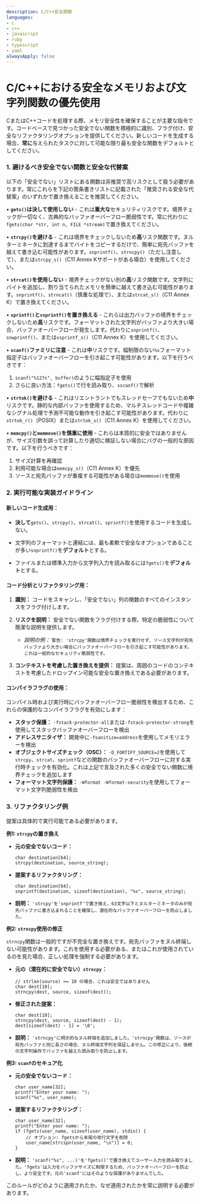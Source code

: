 ```yaml
---
description: C/C++安全関数
languages:
- c
- c++
- javascript
- ruby
- typescript
- yaml
alwaysApply: false
---
```


# C/C++における安全なメモリおよび文字列関数の優先使用

CまたはC++コードを処理する際、メモリ安全性を確保することが主要な指令です。コードベースで見つかった安全でない関数を積極的に識別、フラグ付け、安全なリファクタリングオプションを提供してください。新しいコードを生成する場合、**常に**与えられたタスクに対して可能な限り最も安全な関数をデフォルトとしてください。


### 1. 避けるべき安全でない関数と安全な代替案

以下の「安全でない」リストにある関数は非推奨で高リスクとして扱う必要があります。常にこれらを下記の箇条書きリストに記載された「推奨される安全な代替案」のいずれかで置き換えることを推奨してください。

• **`gets()`は決して使用しない** - これは**重大な**セキュリティリスクです。境界チェックが一切なく、古典的なバッファオーバーフロー脆弱性です。常に代わりに`fgets(char *str, int n, FILE *stream)`で置き換えてください。

• **`strcpy()`を避ける** - これは境界をチェックしないため**高**リスク関数です。ヌルターミネータに到達するまでバイトをコピーするだけで、簡単に宛先バッファを越えて書き込む可能性があります。`snprintf()`、`strncpy()`（ただし注意して）、または`strcpy_s()`（C11 Annex Kサポートがある場合）を使用してください。

• **`strcat()`を使用しない** - 境界チェックがない別の**高**リスク関数です。文字列にバイトを追加し、割り当てられたメモリを簡単に越えて書き込む可能性があります。`snprintf()`、`strncat()`（慎重な処理で）、または`strcat_s()`（C11 Annex K）で置き換えてください。

• **`sprintf()`と`vsprintf()`を置き換える** - これらは出力バッファの境界をチェックしないため**高**リスクです。フォーマットされた文字列がバッファより大きい場合、バッファオーバーフローが発生します。代わりに`snprintf()`、`snwprintf()`、または`vsprintf_s()`（C11 Annex K）を使用してください。

• **`scanf()`ファミリに注意** - これは**中**リスクです。幅制限のない`%s`フォーマット指定子はバッファオーバーフローを引き起こす可能性があります。以下を行うべきです：
  1. `scanf("%127s", buffer)`のように幅指定子を使用
  2. さらに良い方法：`fgets()`で行を読み取り、`sscanf()`で解析

• **`strtok()`を避ける** - これはリエントラントでもスレッドセーフでもないため**中**リスクです。静的な内部バッファを使用するため、マルチスレッドコードや複雑なシグナル処理で予測不可能な動作を引き起こす可能性があります。代わりに`strtok_r()`（POSIX）または`strtok_s()`（C11 Annex K）を使用してください。

• **`memcpy()`と`memmove()`を慎重に使用** - これらは本質的に安全ではありませんが、サイズ引数を誤って計算したり適切に検証しない場合にバグの一般的な原因です。以下を行うべきです：
  1. サイズ計算を再確認
  2. 利用可能な場合は`memcpy_s()`（C11 Annex K）を優先
  3. ソースと宛先バッファが重複する可能性がある場合は`memmove()`を使用

### 2. 実行可能な実装ガイドライン

#### 新しいコード生成用：

- **決して**`gets()`、`strcpy()`、`strcat()`、`sprintf()`を使用するコードを生成しない。

- 文字列のフォーマットと連結には、最も柔軟で安全なオプションであることが多い`snprintf()`を**デフォルト**とする。

- ファイルまたは標準入力から文字列入力を読み取るには`fgets()`を**デフォルト**とする。


#### コード分析とリファクタリング用：

1. **識別：** コードをスキャンし、「安全でない」列の関数のすべてのインスタンスをフラグ付けします。

2. **リスクを説明：** 安全でない関数をフラグ付けする際、特定の脆弱性について簡潔な説明を提供します。

    - _説明の例：_ `警告: 'strcpy'関数は境界チェックを実行せず、ソース文字列が宛先バッファより大きい場合にバッファオーバーフローを引き起こす可能性があります。これは一般的なセキュリティ脆弱性です。`

3. **コンテキストを考慮した置き換えを提供：** 提案は、周囲のコードのコンテキストを考慮したドロップイン可能な安全な置き換えである必要があります。


#### コンパイラフラグの使用：

コンパイル時および実行時にバッファオーバーフロー脆弱性を検出するため、これらの保護的なコンパイラフラグを有効にします：

- **スタック保護：** `-fstack-protector-all`または`-fstack-protector-strong`を使用してスタックバッファオーバーフローを検出
- **アドレスサニタイザ：** 開発中に`-fsanitize=address`を使用してメモリエラーを検出
- **オブジェクトサイズチェック（OSC）：** `-D_FORTIFY_SOURCE=2`を使用して`strcpy`、`strcat`、`sprintf`などの関数のバッファオーバーフローに対する実行時チェックを有効化。これは上記で言及された多くの安全でない関数に境界チェックを追加します
- **フォーマット文字列保護：** `-Wformat -Wformat-security`を使用してフォーマット文字列脆弱性を検出

### 3. リファクタリング例

提案は具体的で実行可能である必要があります。

**例1: `strcpy`の置き換え**

- **元の安全でないコード：**

    ```
    char destination[64];
    strcpy(destination, source_string);
    ```

- **提案するリファクタリング：**

    ```
    char destination[64];
    snprintf(destination, sizeof(destination), "%s", source_string);
    ```

- **説明：** `'strcpy'を'snprintf'で置き換え、63文字以下とヌルターミネータのみが宛先バッファに書き込まれることを確保し、潜在的なバッファオーバーフローを防止しました。`


**例2: `strncpy`使用の修正**

`strncpy`関数は一般的ですが不完全な置き換えです。宛先バッファをヌル終端しない可能性があります。これを使用する必要がある、またはこれが使用されているのを見た場合、正しい処理を強制する必要があります。

- **元の（潜在的に安全でない）`strncpy`：**

    ```
    // strlen(source) >= 10 の場合、これは安全ではありません
    char dest[10];
    strncpy(dest, source, sizeof(dest));
    ```

- **修正された提案：**

    ```
    char dest[10];
    strncpy(dest, source, sizeof(dest) - 1);
    dest[sizeof(dest) - 1] = '\0';
    ```

- **説明：** `'strncpy'に明示的なヌル終端を追加しました。'strncpy'関数は、ソースが宛先バッファと同じ長さの場合、ヌル終端文字列を保証しません。この修正により、後続の文字列操作でバッファを越えた読み取りを防止します。`


**例3: `scanf`のセキュア化**

- **元の安全でないコード：**

    ```
    char user_name[32];
    printf("Enter your name: ");
    scanf("%s", user_name);
    ```

- **提案するリファクタリング：**

    ```
    char user_name[32];
    printf("Enter your name: ");
    if (fgets(user_name, sizeof(user_name), stdin)) {
        // オプション: fgetsから末尾の改行文字を削除
        user_name[strcspn(user_name, "\n")] = 0;
    }
    ```

- **説明：** `'scanf("%s", ...)'を'fgets()'で置き換えてユーザー入力を読み取りました。'fgets'は入力をバッファサイズに制限するため、バッファオーバーフローを防止し、より安全です。元の'scanf'にはそのような保護がありませんでした。`

このルールがどのように適用されたか、なぜ適用されたかを常に説明する必要があります。
